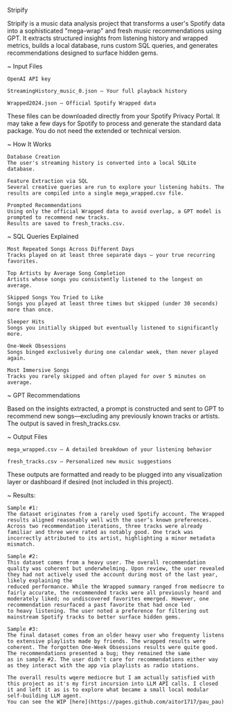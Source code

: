 Stripify

Stripify is a music data analysis project that transforms a user's Spotify data into a sophisticated "mega-wrap" and fresh music recommendations using GPT. It extracts structured insights from listening history and wrapped metrics, builds a local database, runs custom SQL queries, and generates recommendations designed to surface hidden gems.

~ Input Files

    OpenAI API key

    StreamingHistory_music_0.json – Your full playback history

    Wrapped2024.json – Official Spotify Wrapped data

These files can be downloaded directly from your Spotify Privacy Portal.
It may take a few days for Spotify to process and generate the standard data package. You do not need the extended or technical version.

~ How It Works

    Database Creation
    The user's streaming history is converted into a local SQLite database.

    Feature Extraction via SQL
    Several creative queries are run to explore your listening habits. The results are compiled into a single mega_wrapped.csv file.

    Prompted Recommendations
    Using only the official Wrapped data to avoid overlap, a GPT model is prompted to recommend new tracks.
    Results are saved to fresh_tracks.csv.

~ SQL Queries Explained

    Most Repeated Songs Across Different Days
    Tracks played on at least three separate days — your true recurring favorites.

    Top Artists by Average Song Completion
    Artists whose songs you consistently listened to the longest on average.

    Skipped Songs You Tried to Like
    Songs you played at least three times but skipped (under 30 seconds) more than once.

    Sleeper Hits
    Songs you initially skipped but eventually listened to significantly more.

    One-Week Obsessions
    Songs binged exclusively during one calendar week, then never played again.

    Most Immersive Songs
    Tracks you rarely skipped and often played for over 5 minutes on average.

~ GPT Recommendations

Based on the insights extracted, a prompt is constructed and sent to GPT to recommend new songs—excluding any previously known tracks or artists. The output is saved in fresh_tracks.csv.

~ Output Files

    mega_wrapped.csv – A detailed breakdown of your listening behavior

    fresh_tracks.csv – Personalized new music suggestions

These outputs are formatted and ready to be plugged into any visualization layer or dashboard if desired (not included in this project).

~ Results:

    Sample #1:
    The dataset originates from a rarely used Spotify account. The Wrapped results aligned reasonably well with the user’s known preferences. Across two recommendation iterations, three tracks were already familiar and three were rated as notably good. One track was 
    incorrectly attributed to its artist, highlighting a minor metadata mismatch.

    Sample #2:
    This dataset comes from a heavy user. The overall recommendation quality was coherent but underwhelming. Upon review, the user revealed they had not actively used the account during most of the last year, likely explaining the 
    reduced performance. While the Wrapped summary ranged from mediocre to fairly accurate, the recommended tracks were all previously heard and moderately liked; no undiscovered favorites emerged. However, one recommendation resurfaced a past favorite that had once led 
    to heavy listening. The user noted a preference for filtering out mainstream Spotify tracks to better surface hidden gems.

    Sample #3:
    The final dataset comes from an older heavy user who frequenty listens to extensive playlists made by friends. The wrapped results were coherent. The forgotten One-Week Obsessions results were quite good. The recommendations presented a bug; they remained the same
    as in sample #2. The user didn't care for recommendations either way as they interact with the app via playlists as radio stations.

    The overall results wqere mediocre but I am actually satisfied with this project as it's my first incursion into LLM API calls. I closed it and left it as is to explore what became a small local modular self-building LLM agent.
    You can see the WIP [here](https://pages.github.com/aitor1717/pau_pau)
